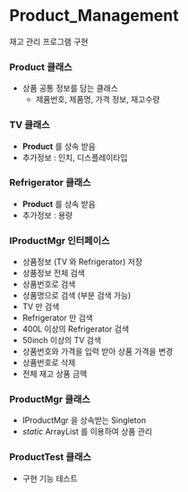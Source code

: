 # Product_Management
재고 관리 프로그램 구현 <br>

### Product 클래스
* 상품 공통 정보를 담는 클래스
  * 제품번호, 제품명, 가격 정보, 재고수량

### TV 클래스
* **Product** 를 상속 받음
* 추가정보 : 인치, 디스플레이타입

### Refrigerator 클래스
* **Product** 를 상속 받음
* 추가정보 : 용량

### IProductMgr 인터페이스
* 상품정보 (TV 와 Refrigerator) 저장
* 상품정보 전체 검색
* 상품번호로 검색
* 상품명으로 검색 (부분 검색 가능)
* TV 만 검색
* Refrigerator 만 검색
* 400L 이상의 Refrigerator 검색
* 50inch 이상의 TV 검색
* 상품번호와 가격을 입력 받아 상품 가격을 변경
* 상품번호로 삭제
* 전체 재고 상품 금액

### ProductMgr 클래스
* IProductMgr 을 상속받는 Singleton
* *static* ArrayList 를 이용하여 상품 관리

### ProductTest 클래스
* 구현 기능 테스트
